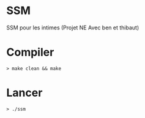 # SSM
SSM pour les intimes (Projet NE Avec ben et thibaut)

# Compiler
```
> make clean && make 
```

# Lancer
```
> ./ssm
```
